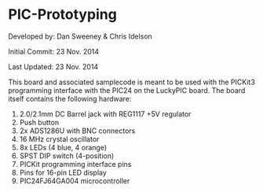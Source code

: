 PIC-Prototyping
===============
Developed by: Dan Sweeney & Chris Idelson

Initial Commit: 23 Nov. 2014

Last Updated: 23 Nov. 2014

This board and associated samplecode is meant to be used with the PICKit3 programming interface with 
the PIC24 on the LuckyPIC board. The board itself contains the following hardware:

1. 2.0/2.1mm DC Barrel jack with REG1117 +5V regulator
2. Push button 
3. 2x ADS1286U with BNC connectors
4. 16 MHz crystal oscillator
5. 8x LEDs (4 blue, 4 orange)
6. SPST DIP switch (4-position)
7. PICKit programming interface pins
8. Pins for 16-pin LED display
9. PIC24FJ64GA004 microcontroller

